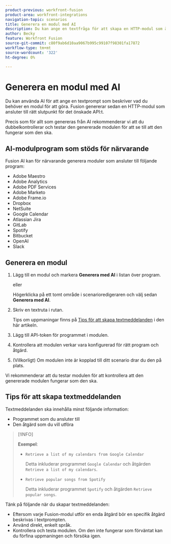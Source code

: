 ```yaml
---
product-previous: workfront-fusion
product-area: workfront-integrations
navigation-topic: scenarios
title: Generera en modul med AI
description: Du kan ange en textfråga för att skapa en HTTP-modul som är konfigurerad för frågan.
author: Becky
feature: Workfront Fusion
source-git-commit: c80f9ab6d10aa9067b995c99107f98301fa17872
workflow-type: tm+mt
source-wordcount: '322'
ht-degree: 0%

---
```


# Generera en modul med AI

<!--DO NOT DELETE - linked through CSH-->

Du kan använda AI för att ange en textprompt som beskriver vad du behöver en modul för att göra. Fusion genererar sedan en HTTP-modul som ansluter till rätt slutpunkt för det önskade API:t.

Precis som för allt som genereras från AI rekommenderar vi att du dubbelkontrollerar och testar den genererade modulen för att se till att den fungerar som den ska.

## AI-modulprogram som stöds för närvarande

Fusion AI kan för närvarande generera moduler som ansluter till följande program:

* Adobe Maestro
* Adobe Analytics
* Adobe PDF Services
* Adobe Marketo
* Adobe Frame.io
* Dropbox
* NetSuite
* Google Calendar
* Atlassian Jira
* GitLab
* Spotify
* Bitbucket
* OpenAI
* Slack

## Generera en modul

1. Lägg till en modul och markera **Generera med AI** i listan över program.

   eller

   Högerklicka på ett tomt område i scenarioredigeraren och välj sedan **Generera med AI**.
1. Skriv en textruta i rutan.

   Tips om uppmaningar finns på [Tips för att skapa textmeddelanden](#tips-for-creating-text-prompts) i den här artikeln.
1. Lägg till API-token för programmet i modulen.
1. Kontrollera att modulen verkar vara konfigurerad för rätt program och åtgärd.
1. (Villkorligt) Om modulen inte är kopplad till ditt scenario drar du den på plats.

Vi rekommenderar att du testar modulen för att kontrollera att den genererade modulen fungerar som den ska.

## Tips för att skapa textmeddelanden

Textmeddelanden ska innehålla minst följande information:

* Programmet som du ansluter till
* Den åtgärd som du vill utföra

>[!INFO]
>
>**Exempel**:
>
>* `Retrieve a list of my calendars from Google Calendar`
>
>   Detta inkluderar programmet `Google Calendar` och åtgärden `Retrieve a list of my calendars`.
>
>* `Retrieve popular songs from Spotify`
>
>   Detta inkluderar programmet `Spotify` och åtgärden `Retrieve popular songs`.

Tänk på följande när du skapar textmeddelanden:

* Eftersom varje Fusion-modul utför en enda åtgärd bör en specifik åtgärd beskrivas i textprompten.
* Använd direkt, enkelt språk.
* Kontrollera och testa modulen. Om den inte fungerar som förväntat kan du förfina uppmaningen och försöka igen.




